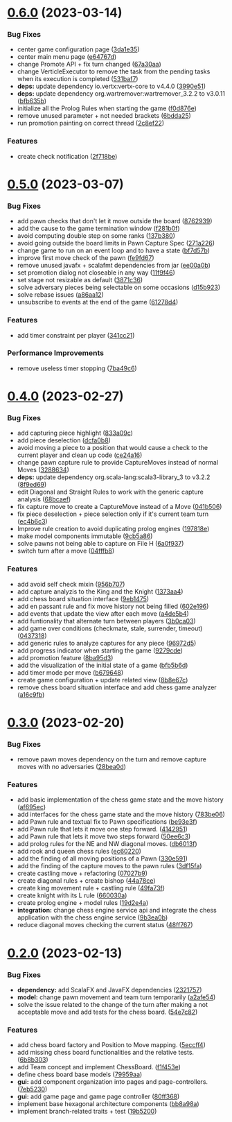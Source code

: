 # [0.6.0](https://github.com/jahrim/PPS-22-chess/compare/0.5.0...0.6.0) (2023-03-14)


### Bug Fixes

* center game configuration page ([3da1e35](https://github.com/jahrim/PPS-22-chess/commit/3da1e35930c41a143c141a044eb9259e1722e227))
* center main menu page ([e64767d](https://github.com/jahrim/PPS-22-chess/commit/e64767d5ad620ca9092da53013850c0a25520025))
* change Promote API + fix turn changed ([67a30aa](https://github.com/jahrim/PPS-22-chess/commit/67a30aae9c747c199f51ef6570156f4f286b97a9))
* change VerticleExecutor to remove the task from the pending tasks when its execution is completed ([531baf7](https://github.com/jahrim/PPS-22-chess/commit/531baf741a53373e5418f46d04101d0071ba037e))
* **deps:** update dependency io.vertx:vertx-core to v4.4.0 ([3990e51](https://github.com/jahrim/PPS-22-chess/commit/3990e51df1d6c58d75c696a1d68eeeb8de80722e))
* **deps:** update dependency org.wartremover:wartremover_3.2.2 to v3.0.11 ([bfb635b](https://github.com/jahrim/PPS-22-chess/commit/bfb635b65520fee5a1d73ea07bf46bfcb95ae366))
* initialize all the Prolog Rules when starting the game ([f0d876e](https://github.com/jahrim/PPS-22-chess/commit/f0d876e4656a875f20b53ecbe5509fefe5246840))
* remove unused parameter + not needed brackets ([6bdda25](https://github.com/jahrim/PPS-22-chess/commit/6bdda25a4b887029c41a71a16e9c7b01e6e13747))
* run promotion painting on correct thread ([2c8ef22](https://github.com/jahrim/PPS-22-chess/commit/2c8ef224573df6146134726712d310f4959e9904))


### Features

* create check notification ([2f718be](https://github.com/jahrim/PPS-22-chess/commit/2f718be26d726c94777608ba8d6745ff9b13e624))

# [0.5.0](https://github.com/jahrim/PPS-22-chess/compare/0.4.0...0.5.0) (2023-03-07)


### Bug Fixes

* add pawn checks that don't let it move outside the board ([8762939](https://github.com/jahrim/PPS-22-chess/commit/876293956a356e78d49a1ca6637eed6385bf07e4))
* add the cause to the game termination window ([f281b0f](https://github.com/jahrim/PPS-22-chess/commit/f281b0ffb7414887180bba00386163966940d851))
* avoid computing double step on some ranks ([137b380](https://github.com/jahrim/PPS-22-chess/commit/137b38062ad6b44d94c15443999dd2ba119b8c7d))
* avoid going outside the board limits in Pawn Capture Spec ([271a226](https://github.com/jahrim/PPS-22-chess/commit/271a226de1ec779d4ac31fa554d9e519017cbf76))
* change game to run on an event loop and to have a state ([bf7d57b](https://github.com/jahrim/PPS-22-chess/commit/bf7d57b8111625ab806a21de6289087df3539671))
* improve first move check of the pawn ([fe9fd67](https://github.com/jahrim/PPS-22-chess/commit/fe9fd67f8528a6eee48f84cd1e471a579d67be57))
* remove unused javafx + scalafmt dependencies from jar ([ee00a0b](https://github.com/jahrim/PPS-22-chess/commit/ee00a0bf6ba259ac7a766984be4530a42e4de4ba))
* set promotion dialog not closeable in any way ([11f9f46](https://github.com/jahrim/PPS-22-chess/commit/11f9f46d32792f984a32dd330f0fa4609b9cd5d4))
* set stage not resizable as default ([3871c36](https://github.com/jahrim/PPS-22-chess/commit/3871c364982e0325a8616785605a674b7750e9a9))
* solve adversary pieces being selectable on some occasions ([d15b923](https://github.com/jahrim/PPS-22-chess/commit/d15b92324112a11a15fe4e091807db9215fd33c7))
* solve rebase issues ([a86aa12](https://github.com/jahrim/PPS-22-chess/commit/a86aa126a199f876d06b413979f0b48c77fec00b))
* unsubscribe to events at the end of the game ([61278d4](https://github.com/jahrim/PPS-22-chess/commit/61278d4635262884a2857f0e4781767219761dad))


### Features

* add timer constraint per player ([341cc21](https://github.com/jahrim/PPS-22-chess/commit/341cc21276c5fa3ca56ad7037fd336206e2c5796))


### Performance Improvements

* remove useless timer stopping ([7ba49c6](https://github.com/jahrim/PPS-22-chess/commit/7ba49c69eab753c7b0641c9d5be6a65655239492))

# [0.4.0](https://github.com/jahrim/PPS-22-chess/compare/0.3.0...0.4.0) (2023-02-27)


### Bug Fixes

* add capturing piece highlight ([833a09c](https://github.com/jahrim/PPS-22-chess/commit/833a09c985de6b19385f28162f875951f7af657b))
* add piece deselection ([dcfa0b8](https://github.com/jahrim/PPS-22-chess/commit/dcfa0b81e6272a458ad1d2cf002191e2ade2b063))
* avoid moving a piece to a position that would cause a check to the current player and clean up code ([ce24a16](https://github.com/jahrim/PPS-22-chess/commit/ce24a162e3bd167c5396c71a3b0a31ffbc6ae853))
* change pawn capture rule to provide CaptureMoves instead of normal Moves ([3288634](https://github.com/jahrim/PPS-22-chess/commit/3288634bef35b87461571baabb8dd188844bfeaa))
* **deps:** update dependency org.scala-lang:scala3-library_3 to v3.2.2 ([8f9ed69](https://github.com/jahrim/PPS-22-chess/commit/8f9ed694c285b9e1320dc4ca481c2a017ba90965))
* edit Diagonal and Straight Rules to work with the generic capture analysis ([68bcaef](https://github.com/jahrim/PPS-22-chess/commit/68bcaefe1432b1ac5b60116641a9bb87850d5bda))
* fix capture move to create a CaptureMove instead of a Move ([041b506](https://github.com/jahrim/PPS-22-chess/commit/041b50607e205bf116918db8f56ad96c0c68823b))
* fix piece deselection + piece selection only if it's current team turn ([ec4b6c3](https://github.com/jahrim/PPS-22-chess/commit/ec4b6c3dd2eabf1c037269bf03e1caf9fb99cc80))
* Improve rule creation to avoid duplicating prolog engines ([197818e](https://github.com/jahrim/PPS-22-chess/commit/197818ee373972da845de30858d5b34791765180))
* make model components immutable ([9cb5a86](https://github.com/jahrim/PPS-22-chess/commit/9cb5a8632cddeb3fce4eb2febafbdc6e11ff28bb))
* solve pawns not being able to capture on File H ([6a0f937](https://github.com/jahrim/PPS-22-chess/commit/6a0f937c5d6be830c9b577defceef6500ccc4fbd))
* switch turn after a move ([04fffb8](https://github.com/jahrim/PPS-22-chess/commit/04fffb8d950d87a24a81f9969f2ff14ae0a24c47))


### Features

* add avoid self check mixin ([956b707](https://github.com/jahrim/PPS-22-chess/commit/956b70782a74364e6288aba19fabc85675d28255))
* add capture analyzis to the King and the Knight ([1373aa4](https://github.com/jahrim/PPS-22-chess/commit/1373aa43071eb76ecb7763746088fab8cab13b53))
* add chess board situation interface ([9eb1475](https://github.com/jahrim/PPS-22-chess/commit/9eb147523ada0667456ac57d8551ffb48f243858))
* add en passant rule and fix move history not being filled ([602e196](https://github.com/jahrim/PPS-22-chess/commit/602e196673ccc7ed87269ec0f381dc869d94498f))
* add events that update the view after each move ([a4de5b4](https://github.com/jahrim/PPS-22-chess/commit/a4de5b45fc723729b2618206311771096632f0a7))
* add funtionality that alternate turn between players ([3b0ca03](https://github.com/jahrim/PPS-22-chess/commit/3b0ca03df5e2d58ab2ed975bb7d0db3557962e9d))
* add game over conditions (checkmate, stale, surrender, timeout) ([0437318](https://github.com/jahrim/PPS-22-chess/commit/043731884950c269ad7b467e5cbe00e2e4388a6d))
* add generic rules to analyze captures for any piece ([96972d5](https://github.com/jahrim/PPS-22-chess/commit/96972d597984b577a38ffe8d591a72391cabdc35))
* add progress indicator when starting the game ([9279cde](https://github.com/jahrim/PPS-22-chess/commit/9279cded8ca84caf4cf8817b4f525a229e625601))
* add promotion feature ([8ba95d3](https://github.com/jahrim/PPS-22-chess/commit/8ba95d393368bed90a44891e8ded9449d3aea377))
* add the visualization of the initial state of a game ([bfb5b6d](https://github.com/jahrim/PPS-22-chess/commit/bfb5b6d6f97c91a21ea104b32edadbefe03b40da))
* add timer mode per move ([b679648](https://github.com/jahrim/PPS-22-chess/commit/b679648017fb2a78ccf0a0d4df9d12e85fe0370a))
* create game configuration + update related view ([8b8e67c](https://github.com/jahrim/PPS-22-chess/commit/8b8e67cad321f3a28bf7d48086aa04fb87feba45))
* remove chess board situation interface and add chess game analyzer ([a16c9fb](https://github.com/jahrim/PPS-22-chess/commit/a16c9fb07aeaf7d67575614c181b3d475aee6194))

# [0.3.0](https://github.com/jahrim/PPS-22-chess/compare/0.2.0...0.3.0) (2023-02-20)


### Bug Fixes

* remove pawn moves dependency on the turn and remove capture moves with no adversaries ([28bea0d](https://github.com/jahrim/PPS-22-chess/commit/28bea0d02773485372c063c7290626af270b222a))


### Features

* add basic implementation of the chess game state and the move history ([af695ec](https://github.com/jahrim/PPS-22-chess/commit/af695ec0f8e0f81b026353d839510948aa2e5c09))
* add interfaces for the chess game state and the move history ([783be06](https://github.com/jahrim/PPS-22-chess/commit/783be0636279d63fce25b7ca9448b9779dadd9a1))
* add Pawn rule and textual fix to Pawn specifications ([be93e3f](https://github.com/jahrim/PPS-22-chess/commit/be93e3fd23e932f8c0f0ec4f6654777bfd9b4d53))
* add Pawn rule that lets it move one step forward. ([4142951](https://github.com/jahrim/PPS-22-chess/commit/4142951b8b8d6793ae592b2c7b8aedbb85373844))
* add Pawn rule that lets it move two steps forward ([50ee6c3](https://github.com/jahrim/PPS-22-chess/commit/50ee6c3f4a0951ff62bb9986086a009e88ecb46f))
* add prolog rules for the NE and NW diagonal moves. ([db6013f](https://github.com/jahrim/PPS-22-chess/commit/db6013f50eca223402956223747c44d5b4e86ebd))
* add rook and queen chess rules ([ec60220](https://github.com/jahrim/PPS-22-chess/commit/ec60220f7b1000ef33187cae021c196a9f8ef95f))
* add the finding of all moving positions of a Pawn ([330e591](https://github.com/jahrim/PPS-22-chess/commit/330e5912f2af6c13fab30911056b8e12ed330db5))
* add the finding of the capture moves to the pawn rules ([3df15fa](https://github.com/jahrim/PPS-22-chess/commit/3df15fa1a8cac4b198c6ca5a81d80a88f118679d))
* create castling move + refactoring ([07027b9](https://github.com/jahrim/PPS-22-chess/commit/07027b9597f6daa762f78c9b90284be33c06778e))
* create diagonal rules + create bishop ([44a78ce](https://github.com/jahrim/PPS-22-chess/commit/44a78ce3299bdfbef360b572d679c403a2055371))
* create king movement rule + castling rule ([49fa73f](https://github.com/jahrim/PPS-22-chess/commit/49fa73f34ef20c14b92e1ad185da4b479f72a86b))
* create knight with its L rule ([660030a](https://github.com/jahrim/PPS-22-chess/commit/660030a9469995e7a84503b41d24625bd36379b6))
* create prolog engine + model rules ([19d2e4a](https://github.com/jahrim/PPS-22-chess/commit/19d2e4aabee6c43227f5a8fb7d4c838d662daeb9))
* **integration:** change chess engine service api and integrate the chess application with the chess engine service ([9b3ea0b](https://github.com/jahrim/PPS-22-chess/commit/9b3ea0b1a61a7b24e8bc5deda45a9df57d1a2d77))
* reduce diagonal moves checking the current status ([48ff767](https://github.com/jahrim/PPS-22-chess/commit/48ff76777ec0577b2481d43a9851b729f48c1a0c))

# [0.2.0](https://github.com/jahrim/PPS-22-chess/compare/0.1.0...0.2.0) (2023-02-13)


### Bug Fixes

* **dependency:** add ScalaFX and JavaFX dependencies ([2321757](https://github.com/jahrim/PPS-22-chess/commit/23217574511bdc8fd543207dfcfd003a0bf8c008))
* **model:** change pawn movement and team turn temporarily ([a2afe54](https://github.com/jahrim/PPS-22-chess/commit/a2afe54eb57be5300c60ae603bedd37bb3ee9a65))
* solve the issue related to the change of the turn after making a not acceptable move and add tests for the chess board. ([54e7c82](https://github.com/jahrim/PPS-22-chess/commit/54e7c8219fefd0b26f4e53014c2d1f2253d89c10))


### Features

* add chess board factory and Position to Move mapping. ([5eccff4](https://github.com/jahrim/PPS-22-chess/commit/5eccff49a8e6282d7e852a394be51f15533ba714))
* add missing chess board functionalities and the relative tests. ([6b8b303](https://github.com/jahrim/PPS-22-chess/commit/6b8b30371b2450485316eaad26371cc7f8272455))
* add Team concept and implement ChessBoard. ([f1f453e](https://github.com/jahrim/PPS-22-chess/commit/f1f453ee4b0f821b37cc7848046e08d71417ace0))
* define chess board base models ([79959aa](https://github.com/jahrim/PPS-22-chess/commit/79959aa63bcba8733ce77f8b095f47bbcf575560))
* **gui:** add component organization into pages and page-controllers. ([7eb5230](https://github.com/jahrim/PPS-22-chess/commit/7eb52307f197c9f21bfcc5e60505a4fc266866ba))
* **gui:** add game page and game page controller ([80ff368](https://github.com/jahrim/PPS-22-chess/commit/80ff3683be38078f055a19e308a163898c920e14))
* implement base hexagonal architecture components ([bb8a98a](https://github.com/jahrim/PPS-22-chess/commit/bb8a98a11e5f5ba1513f80fb59ae0449ca37237b))
* implement branch-related traits + test ([19b5200](https://github.com/jahrim/PPS-22-chess/commit/19b5200eae77e758d9b7e71d86d1baa83465f00b))

